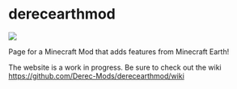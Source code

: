 # derecearthmod

![](https://i.imgur.com/se8x0XK.png)

Page for a Minecraft Mod that adds features from Minecraft Earth!

The website is a work in progress. Be sure to check out the wiki <https://github.com/Derec-Mods/derecearthmod/wiki>

